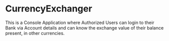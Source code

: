 # CurrencyExchanger
This is a Console Application where Authorized Users can login to their Bank via Account details and can know the exchange value of their balance present, in other currencies.
